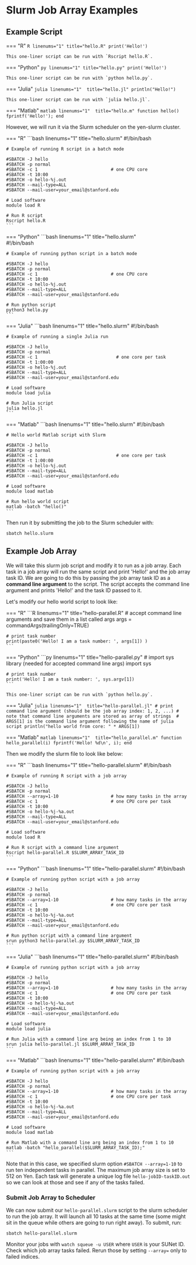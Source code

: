 
# Slurm Job Array Examples

## Example Script

=== "R"
    ```R linenums="1" title="hello.R"
    print('Hello!')
    ```

    This one-liner script can be run with `Rscript hello.R`. 

=== "Python"
    ```py linenums="1" title="hello.py"
    print('Hello!')
    ```

    This one-liner script can be run with `python hello.py`. 

=== "Julia"
    ```julia linenums="1"  title="hello.jl"
    println("Hello!")
    ```

    This one-liner script can be run with `julia hello.jl`. 

=== "Matlab"
    ```matlab linenums="1"  title="hello.m"
    function hello()
        fprintf('Hello!');
    end
    ```    

However, we will run it via the Slurm scheduler on the yen-slurm cluster. 

=== "R"
    ```bash linenums="1" title="hello.slurm"
    #!/bin/bash

    # Example of running R script in a batch mode

    #SBATCH -J hello
    #SBATCH -p normal
    #SBATCH -c 1                            # one CPU core
    #SBATCH -t 10:00
    #SBATCH -o hello-%j.out
    #SBATCH --mail-type=ALL
    #SBATCH --mail-user=your_email@stanford.edu

    # Load software
    module load R

    # Run R script
    Rscript hello.R
    ```

=== "Python"
    ```bash linenums="1" title="hello.slurm"   
    #!/bin/bash

    # Example of running python script in a batch mode

    #SBATCH -J hello
    #SBATCH -p normal
    #SBATCH -c 1                            # one CPU core
    #SBATCH -t 10:00
    #SBATCH -o hello-%j.out
    #SBATCH --mail-type=ALL
    #SBATCH --mail-user=your_email@stanford.edu

    # Run python script
    python3 hello.py
    ```

=== "Julia"
    ```bash linenums="1"  title="hello.slurm"
    #!/bin/bash

    # Example of running a single Julia run 

    #SBATCH -J hello
    #SBATCH -p normal
    #SBATCH -c 1                              # one core per task
    #SBATCH -t 1:00:00
    #SBATCH -o hello-%j.out
    #SBATCH --mail-type=ALL
    #SBATCH --mail-user=your_email@stanford.edu

    # Load software
    module load julia

    # Run Julia script
    julia hello.jl
    ```

=== "Matlab"
    ```bash linenums="1" title="hello.slurm"
    #!/bin/bash

    # Hello world Matlab script with Slurm

    #SBATCH -J hello
    #SBATCH -p normal
    #SBATCH -c 1                              # one core per task
    #SBATCH -t 1:00:00
    #SBATCH -o hello-%j.out
    #SBATCH --mail-type=ALL
    #SBATCH --mail-user=your_email@stanford.edu

    # Load software
    module load matlab

    # Run hello world script
    matlab -batch "hello()"
    ```

Then run it by submitting the job to the Slurm scheduler with:

```title="Terminal Command"
sbatch hello.slurm
```

## Example Job Array

We will take this slurm job script and modify it to run as a job array. 
Each task in a job array will run the same script and print 'Hello!' and the job array task ID. We are going to do this by passing the job array task ID as a **command line argument** to the script. The script accepts the command line argument and prints 'Hello!' and the task ID passed to it. 



Let's modify our hello world script to look like:

=== "R"
    ```R linenums="1" title="hello-parallel.R"
    # accept command line arguments and save them in a list called args
    args = commandArgs(trailingOnly=TRUE)

    # print task number
    print(paste0('Hello! I am a task number: ', args[1]) )    
    ```


=== "Python"
    ```py linenums="1" title="hello-parallel.py"
    # import sys library (needed for accepted command line args)
    import sys

    # print task number
    print('Hello! I am a task number: ', sys.argv[1])
    ```

    This one-liner script can be run with `python hello.py`. 

=== "Julia"
    ```julia linenums="1"  title="hello-parallel.jl"
    # print command line argument (should be the job array index: 1, 2, ...)
    # note that command line arguments are stored as array of strings 
    # ARGS[1] is the command line argument following the name of julia script
    println("hello world from core: " * ARGS[1])
    ```

=== "Matlab"
    ```matlab linenums="1"  title="hello_parallel.m"
    function hello_parallel(i)
        fprintf('Hello! %d\n', i);
    end
    ```

Then we modify the slurm file to look like below:

=== "R"
    ```bash linenums="1" title="hello-parallel.slurm"
    #!/bin/bash

    # Example of running R script with a job array

    #SBATCH -J hello
    #SBATCH -p normal
    #SBATCH --array=1-10                    # how many tasks in the array
    #SBATCH -c 1                            # one CPU core per task
    #SBATCH -t 10:00
    #SBATCH -o hello-%j-%a.out
    #SBATCH --mail-type=ALL
    #SBATCH --mail-user=your_email@stanford.edu

    # Load software
    module load R

    # Run R script with a command line argument
    Rscript hello-parallel.R $SLURM_ARRAY_TASK_ID    
    ```


=== "Python"
    ```bash linenums="1" title="hello-parallel.slurm"
    #!/bin/bash

    # Example of running python script with a job array

    #SBATCH -J hello
    #SBATCH -p normal
    #SBATCH --array=1-10                    # how many tasks in the array
    #SBATCH -c 1                            # one CPU core per task
    #SBATCH -t 10:00
    #SBATCH -o hello-%j-%a.out
    #SBATCH --mail-type=ALL
    #SBATCH --mail-user=your_email@stanford.edu

    # Run python script with a command line argument
    srun python3 hello-parallel.py $SLURM_ARRAY_TASK_ID
    ```

=== "Julia"
    ```bash linenums="1" title="hello-parallel.slurm"
    #!/bin/bash

    # Example of running python script with a job array

    #SBATCH -J hello
    #SBATCH -p normal
    #SBATCH --array=1-10                    # how many tasks in the array
    #SBATCH -c 1                            # one CPU core per task
    #SBATCH -t 10:00
    #SBATCH -o hello-%j-%a.out
    #SBATCH --mail-type=ALL
    #SBATCH --mail-user=your_email@stanford.edu

    # Load software
    module load julia

    # Run Julia with a command line arg being an index from 1 to 10
    srun julia hello-parallel.jl $SLURM_ARRAY_TASK_ID
    ```

=== "Matlab"
    ```bash linenums="1" title="hello-parallel.slurm"
    #!/bin/bash

    # Example of running python script with a job array

    #SBATCH -J hello
    #SBATCH -p normal
    #SBATCH --array=1-10                    # how many tasks in the array
    #SBATCH -c 1                            # one CPU core per task
    #SBATCH -t 10:00
    #SBATCH -o hello-%j-%a.out
    #SBATCH --mail-type=ALL
    #SBATCH --mail-user=your_email@stanford.edu

    # Load software
    module load matlab

    # Run Matlab with a command line arg being an index from 1 to 10
    matlab -batch "hello_parallel($SLURM_ARRAY_TASK_ID);"
    ```


Note that in this case, we specified slurm option `#SBATCH --array=1-10` to run ten independent tasks in parallel. The maximum job array size is set to 512 on Yen. Each task will generate a unique log file `hello-jobID-taskID.out` so we can look at those and see if any of the tasks failed.
 
### Submit Job Array to Scheduler
We can now submit our `hello-parallel.slurm` script to the slurm scheduler to run the job array. It will launch all 10 tasks at the same time (some might sit in the queue while others are going to run right away). To submit, run:

```title="Terminal Command"
sbatch hello-parallel.slurm
```

Monitor your jobs with `watch squeue -u USER` where `USER` is your SUNet ID. Check which job array tasks failed. 
Rerun those by setting `--array=` only to failed indices.
